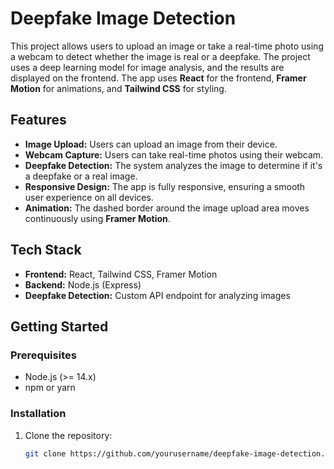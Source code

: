 # Deepfake Image Detection

This project allows users to upload an image or take a real-time photo using a webcam to detect whether the image is real or a deepfake. The project uses a deep learning model for image analysis, and the results are displayed on the frontend. The app uses **React** for the frontend, **Framer Motion** for animations, and **Tailwind CSS** for styling.

## Features

- **Image Upload:** Users can upload an image from their device.
- **Webcam Capture:** Users can take real-time photos using their webcam.
- **Deepfake Detection:** The system analyzes the image to determine if it's a deepfake or a real image.
- **Responsive Design:** The app is fully responsive, ensuring a smooth user experience on all devices.
- **Animation:** The dashed border around the image upload area moves continuously using **Framer Motion**.

## Tech Stack

- **Frontend:** React, Tailwind CSS, Framer Motion
- **Backend:** Node.js (Express)
- **Deepfake Detection:** Custom API endpoint for analyzing images

## Getting Started

### Prerequisites

- Node.js (>= 14.x)
- npm or yarn

### Installation

1. Clone the repository:

   ```bash
   git clone https://github.com/yourusername/deepfake-image-detection.git
